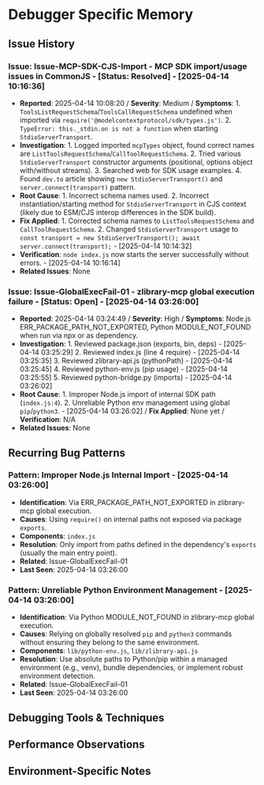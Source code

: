 # Debugger Specific Memory
<!-- Entries below should be added reverse chronologically (newest first) -->
## Issue History
### Issue: Issue-MCP-SDK-CJS-Import - MCP SDK import/usage issues in CommonJS - [Status: Resolved] - [2025-04-14 10:16:36]
- **Reported**: 2025-04-14 10:08:20 / **Severity**: Medium / **Symptoms**: 1. `ToolsListRequestSchema`/`ToolsCallRequestSchema` undefined when imported via `require('@modelcontextprotocol/sdk/types.js')`. 2. `TypeError: this._stdin.on is not a function` when starting `StdioServerTransport`.
- **Investigation**: 1. Logged imported `mcpTypes` object, found correct names are `ListToolsRequestSchema`/`CallToolRequestSchema`. 2. Tried various `StdioServerTransport` constructor arguments (positional, options object with/without streams). 3. Searched web for SDK usage examples. 4. Found `dev.to` article showing `new StdioServerTransport()` and `server.connect(transport)` pattern.
- **Root Cause**: 1. Incorrect schema names used. 2. Incorrect instantiation/starting method for `StdioServerTransport` in CJS context (likely due to ESM/CJS interop differences in the SDK build).
- **Fix Applied**: 1. Corrected schema names to `ListToolsRequestSchema` and `CallToolRequestSchema`. 2. Changed `StdioServerTransport` usage to `const transport = new StdioServerTransport(); await server.connect(transport);` - [2025-04-14 10:14:32]
- **Verification**: `node index.js` now starts the server successfully without errors. - [2025-04-14 10:16:14]
- **Related Issues**: None

<!-- Append new issue details using the format below -->

### Issue: Issue-GlobalExecFail-01 - zlibrary-mcp global execution failure - [Status: Open] - [2025-04-14 03:26:00]
- **Reported**: 2025-04-14 03:24:49 / **Severity**: High / **Symptoms**: Node.js ERR_PACKAGE_PATH_NOT_EXPORTED, Python MODULE_NOT_FOUND when run via npx or as dependency.
- **Investigation**: 1. Reviewed package.json (exports, bin, deps) - [2025-04-14 03:25:29] 2. Reviewed index.js (line 4 require) - [2025-04-14 03:25:35] 3. Reviewed zlibrary-api.js (pythonPath) - [2025-04-14 03:25:45] 4. Reviewed python-env.js (pip usage) - [2025-04-14 03:25:55] 5. Reviewed python-bridge.py (imports) - [2025-04-14 03:26:02]
- **Root Cause**: 1. Improper Node.js import of internal SDK path (`index.js:4`). 2. Unreliable Python env management using global `pip`/`python3`. - [2025-04-14 03:26:02] / **Fix Applied**: None yet / **Verification**: N/A
- **Related Issues**: None

## Recurring Bug Patterns
<!-- Append new patterns using the format below -->

### Pattern: Improper Node.js Internal Import - [2025-04-14 03:26:00]
- **Identification**: Via ERR_PACKAGE_PATH_NOT_EXPORTED in zlibrary-mcp global execution.
- **Causes**: Using `require()` on internal paths not exposed via package `exports`.
- **Components**: `index.js`
- **Resolution**: Only import from paths defined in the dependency's `exports` (usually the main entry point).
- **Related**: Issue-GlobalExecFail-01
- **Last Seen**: 2025-04-14 03:26:00

### Pattern: Unreliable Python Environment Management - [2025-04-14 03:26:00]
- **Identification**: Via Python MODULE_NOT_FOUND in zlibrary-mcp global execution.
- **Causes**: Relying on globally resolved `pip` and `python3` commands without ensuring they belong to the same environment.
- **Components**: `lib/python-env.js`, `lib/zlibrary-api.js`
- **Resolution**: Use absolute paths to Python/pip within a managed environment (e.g., venv), bundle dependencies, or implement robust environment detection.
- **Related**: Issue-GlobalExecFail-01
- **Last Seen**: 2025-04-14 03:26:00

## Debugging Tools & Techniques
<!-- Append tool notes using the format below -->

## Performance Observations
<!-- Append performance notes using the format below -->

## Environment-Specific Notes
<!-- Append environment notes using the format below -->